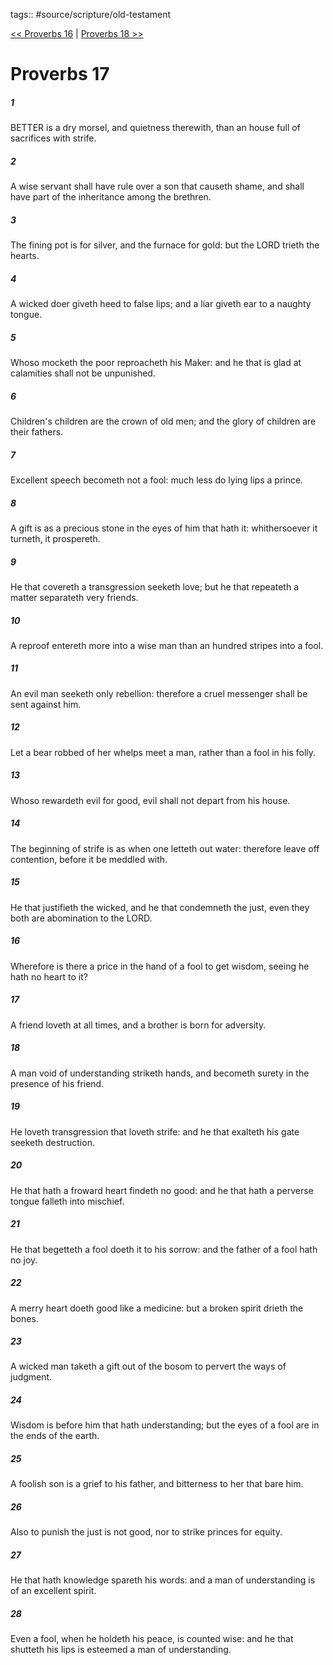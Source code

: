 tags:: #source/scripture/old-testament

[<< Proverbs 16](source/scripture/old-testament/20_Proverbs/Proverbs_16.md) | [Proverbs 18 >>](source/scripture/old-testament/20_Proverbs/Proverbs_18.md)

# Proverbs 17

##### 1

BETTER is a dry morsel, and quietness therewith, than an house full of sacrifices with strife.

##### 2

A wise servant shall have rule over a son that causeth shame, and shall have part of the inheritance among the brethren.

##### 3

The fining pot is for silver, and the furnace for gold: but the LORD trieth the hearts.

##### 4

A wicked doer giveth heed to false lips; and a liar giveth ear to a naughty tongue.

##### 5

Whoso mocketh the poor reproacheth his Maker: and he that is glad at calamities shall not be unpunished.

##### 6

Children's children are the crown of old men; and the glory of children are their fathers.

##### 7

Excellent speech becometh not a fool: much less do lying lips a prince.

##### 8

A gift is as a precious stone in the eyes of him that hath it: whithersoever it turneth, it prospereth.

##### 9

He that covereth a transgression seeketh love; but he that repeateth a matter separateth very friends.

##### 10

A reproof entereth more into a wise man than an hundred stripes into a fool.

##### 11

An evil man seeketh only rebellion: therefore a cruel messenger shall be sent against him.

##### 12

Let a bear robbed of her whelps meet a man, rather than a fool in his folly.

##### 13

Whoso rewardeth evil for good, evil shall not depart from his house.

##### 14

The beginning of strife is as when one letteth out water: therefore leave off contention, before it be meddled with.

##### 15

He that justifieth the wicked, and he that condemneth the just, even they both are abomination to the LORD.

##### 16

Wherefore is there a price in the hand of a fool to get wisdom, seeing he hath no heart to it?

##### 17

A friend loveth at all times, and a brother is born for adversity.

##### 18

A man void of understanding striketh hands, and becometh surety in the presence of his friend.

##### 19

He loveth transgression that loveth strife: and he that exalteth his gate seeketh destruction.

##### 20

He that hath a froward heart findeth no good: and he that hath a perverse tongue falleth into mischief.

##### 21

He that begetteth a fool doeth it to his sorrow: and the father of a fool hath no joy.

##### 22

A merry heart doeth good like a medicine: but a broken spirit drieth the bones.

##### 23

A wicked man taketh a gift out of the bosom to pervert the ways of judgment.

##### 24

Wisdom is before him that hath understanding; but the eyes of a fool are in the ends of the earth.

##### 25

A foolish son is a grief to his father, and bitterness to her that bare him.

##### 26

Also to punish the just is not good, nor to strike princes for equity.

##### 27

He that hath knowledge spareth his words: and a man of understanding is of an excellent spirit.

##### 28

Even a fool, when he holdeth his peace, is counted wise: and he that shutteth his lips is esteemed a man of understanding.
